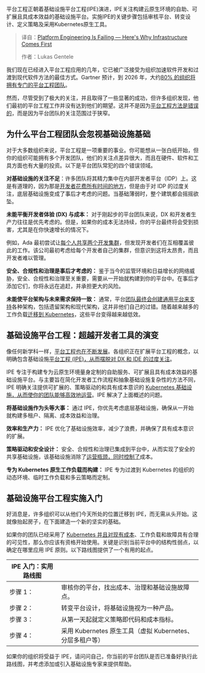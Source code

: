 <!--
title: 平台工程遇阻：为何基础设施至关重要
cover: https://cdn.thenewstack.io/media/2025/07/91f798ab-jakub-zerdzicki-agkspo5oiyg-unsplash-scaled.jpg
summary: 平台工程正朝着基础设施平台工程(IPE)演进，IPE关注构建云原生环境的自助、可扩展且具成本效益的基础设施平台。实施IPE的关键步骤包括审核平台、转变设计、定义策略及采用Kubernetes原生工具。
-->

平台工程正朝着基础设施平台工程(IPE)演进，IPE关注构建云原生环境的自助、可扩展且具成本效益的基础设施平台。实施IPE的关键步骤包括审核平台、转变设计、定义策略及采用Kubernetes原生工具。

> 译自：[Platform Engineering Is Failing — Here's Why Infrastructure Comes First](https://thenewstack.io/platform-engineering-is-failing-heres-why-infrastructure-comes-first/)
> 
> 作者：Lukas Gentele

我们现在已经进入平台工程应用的几年，它已被广泛接受为组织加速软件开发和过渡到现代软件方法的最佳方式。Gartner 预计，到 2026 年，大约[80% 的组织将拥有专门的平台工程团队](https://www.gartner.com/en/infrastructure-and-it-operations-leaders/topics/platform-engineering)。

然而，尽管受到了极大的关注，并且取得了一些显著的成功，但许多组织发现，他们最初的平台工程工作并没有达到他们的期望。这并不是因为[平台工程方法是错误的](https://thenewstack.io/youre-doing-platform-engineering-wrong-probably/)，而是因为平台团队的关注范围过于狭窄。

## 为什么平台工程团队会忽视基础设施基础

对于大多数组织来说，平台工程是一项重要的事业。你可能想从一张白纸开始，但你的组织可能拥有多个开发团队，他们的关注点差异很大，而且在硬件、软件和工具方面也有大量的投资。以下是平台团队常犯的四个错误领域。

**对基础设施的关注不足**：许多团队将其精力集中在内部开发者平台（IDP）上。这是有道理的，因为那是[开发者花费所有时间的地方](https://thenewstack.io/why-traditional-logging-and-observability-waste-developer-time/)，但是由于对 IDP 的过度关注，底层基础设施变成了事后才考虑的问题。当基础薄弱时，整个建筑都会摇摇欲坠。

**未能平衡开发者体验 (DX) 与成本：** 对于刚起步的平台团队来说，DX 和开发者生产力往往是优先考虑的。但是，如果你的成本无法持续，你的平台最终将会受到损害，尤其是在你快速增长的情况下。

例如，Ada 最初尝试让[每个人共享两个开发集群](https://www.vcluster.com/case-studies/ada-cx)，但发现开发者们在互相覆盖彼此的工作。该公司最初考虑给每个开发者自己的集群，但意识到这将太昂贵，而且开发者难以管理。

**安全、合规性和治理是事后才考虑的：** 鉴于当今的监管环境和日益增长的网络威胁，安全、合规性和治理至关重要，需要从一开始就构建到你的平台中。在事后才添加它们，你将永远在追赶，并承担更大的风险。

**未能使平台架构与未来需求保持一致：** 通常，平台[团队最终会创建通用平台来支持](https://thenewstack.io/how-team-topologies-supports-platform-engineering/)各种架构，包括遗留架构和现代架构，这并非他们自己的过错。随着越来越多的工作负载[迁移到 Kubernetes](https://thenewstack.io/how-to-jump-start-your-stalled-kubernetes-migration/)，这些平台变得越来越低效。

## 基础设施平台工程：超越开发者工具的演变

像任何新学科一样，[平台工程也在不断发展](https://thenewstack.io/platform-engineering-is-devops-evolved-new-report-shows/)。各组织正在扩展平台工程的概念，以明确包含基础设施[平台工程 (IPE)，从而摆脱对 DX 和 IDE 的过度关注](https://thenewstack.io/the-pillars-of-platform-engineering-part-5-orchestration/)。

IPE 专注于构建专为云原生环境量身定制的自助服务、可扩展且具有成本效益的基础设施平台。与主要旨在简化开发者工作流程和抽象基础设施复杂性的方法不同，IPE 明确关注提供可扩展的、策略驱动的和具有成本意识的 [Kubernetes 基础设施，从而使你的团队能够高效地运营](https://thenewstack.io/understanding-the-kubernetes-operator-pattern/)。IPE 解决了上面概述的问题。

**将基础设施作为头等大事：** 通过 IPE，你优先考虑底层基础设施，确保从一开始就构建多租户、隔离、成本效益和治理。

**效率和生产力：** IPE 优化了基础设施效率，减少了浪费，并确保了具有成本意识的扩展。

**策略驱动和安全设计：** 安全、合规性和治理已集成到平台中，从而实现了安全的共享基础设施，该基础设施消除了[运营瓶颈，同时控制了](https://thenewstack.io/chaos-to-control-3-steps-for-automating-incident-management/)成本。

**专为 Kubernetes 原生工作负载而构建：** IPE 专为过渡到 Kubernetes 的组织的动态环境、临时工作负载和多云策略而定制。

## 基础设施平台工程实施入门

好消息是，许多组织可以从他们今天所处的位置迁移到 IPE，而无需从头开始。这就像抬起房子，在下面建造一个新的坚实的基础。

如果你的团队已经采用了 [Kubernetes 并且对现有成本](https://thenewstack.io/how-to-gain-visibility-into-kubernetes-cost-allocation/)、工作负载和故障具有合理的可见性，那么你应该有资格开始使用。关键是识别当前平台中的结构性弱点，以确定在哪里应用 IPE 原则。以下路线图提供了一个有用的起点。

| IPE 入门：实用路线图 | |
| --- | --- |
| 步骤 1： | 审核你的平台，找出成本、治理和基础设施故障点。 |
| 步骤 2： | 转变平台设计，将基础设施视为一种产品。 |
| 步骤 3： | 从第一天起就定义策略即代码和成本指标。 |
| 步骤 4： | 采用 Kubernetes 原生工具（虚拟 Kubernetes、分层多租户等） |

如果你的组织将受益于 IPE，请问问自己，你当前的平台团队是否已准备好执行此路线图，并考虑添加或引入基础设施专家来提供帮助。